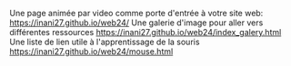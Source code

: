 Une page animée par video comme porte d'entrée à votre site web: 
https://inani27.github.io/web24/
Une galerie d'image pour aller vers différentes ressources
https://inani27.github.io/web24/index_galery.html
Une liste de lien utile à l'apprentissage de la souris
https://inani27.github.io/web24/mouse.html
